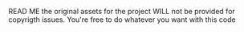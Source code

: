 READ ME
the original assets for the project WILL not be provided for copyrigth issues.
You're free to do whatever you want with this code
